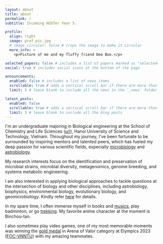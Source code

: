 ```yaml
---
layout: about
title: about
permalink: /
subtitle: Incoming HUSTer Year 5.

profile:
  align: right
  image: prof_pic.jpg
  # image_circular: false # crops the image to make it circular
  more_info: >
    <p>Picture of me and my fluffy friend Dee Boo.</p>

selected_papers: false # includes a list of papers marked as "selected={true}"
social: true # includes social icons at the bottom of the page

announcements:
  enabled: false # includes a list of news items
  scrollable: true # adds a vertical scroll bar if there are more than 3 news items
  limit: 5 # leave blank to include all the news in the `_news` folder

latest_posts:
  enabled: false
  scrollable: true # adds a vertical scroll bar if there are more than 3 new posts items
  limit: 3 # leave blank to include all the blog posts
---
```


I'm an undergraduate majoring in Biological engineering at the School of Chemistry and Life Sciences ([url](https://scls.hust.edu.vn/)), Hanoi University of Science and Technology, Vietnam. Throughout my journey, I've been fortunate to be surrounded by inspiring mentors and talented peers, which has fueled my deep passion for various scientific fields, especially [microbiology](https://en.wikipedia.org/wiki/Microbiology) and [astrobiology](https://astrobiology.nasa.gov/about/).

My research interests focus on the identification and preservation of microbial strains, microbial diversity, metagenomics, genome breeding, and systems metabolic engineering.

I am also interested in applying biological approaches to tackle questions at the intersection of biology and other disciplines, including astrobiology, biophysics, environmental biology, evolutionary biology, and geomicrobiology. Kindly refer [here](assets\pdf\Statement_of_Interest.pdf) for details.

In my spare time, I often immerse myself in books and [musics](https://open.spotify.com/playlist/1Vpenzl2qq0ya9ipYPRt40?si=4abd837320504070), play badminton, or go [trekking](/figures/my_fig/trekking_with_friends.jpg). My favorite anime character at the moment is Binchou-tan.

I also sometimes play video games, one of my most memorable moments was winning the [gold medal](https://www.facebook.com/photo/?fbid=814806730645507&set=pcb.814827817310065) in Arena of Valor category at Elympics 2023 ([FOC-VNNTU](https://www.facebook.com/FOCVNNTU)) with my amazing teammates.
